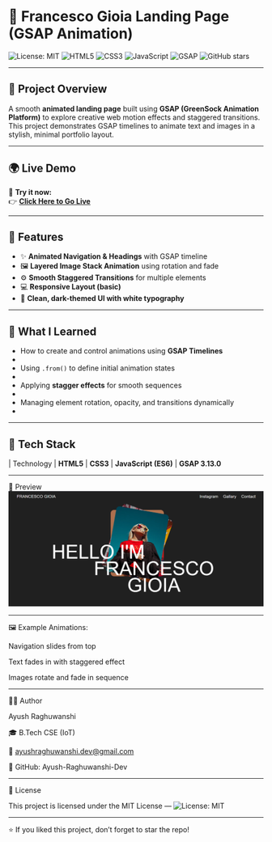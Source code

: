# 🌟 Francesco Gioia Landing Page (GSAP Animation)

![License: MIT](https://img.shields.io/badge/License-MIT-green.svg)
![HTML5](https://img.shields.io/badge/HTML5-orange.svg)
![CSS3](https://img.shields.io/badge/CSS3-blue.svg)
![JavaScript](https://img.shields.io/badge/JavaScript-yellow.svg)
![GSAP](https://img.shields.io/badge/GSAP-3.13.0-brightgreen.svg)
![GitHub stars](https://img.shields.io/github/stars/Ayush-Raghuwanshi-Dev/Francesco-Gioia-GSAP.svg?style=social)

---

## 🎨 Project Overview

A smooth **animated landing page** built using **GSAP (GreenSock Animation Platform)** to explore creative web motion effects and staggered transitions.  
This project demonstrates GSAP timelines to animate text and images in a stylish, minimal portfolio layout.

---

## 🌍 Live Demo

🎯 **Try it now:**  
👉 [**Click Here to Go Live**](https://ayush-raghuwanshi-dev.github.io/Francesco-Gioia-GSAP-Animation/) 

---


## 🚀 Features

- ✨ **Animated Navigation & Headings** with GSAP timeline  
- 🖼️ **Layered Image Stack Animation** using rotation and fade  
- ⚙️ **Smooth Staggered Transitions** for multiple elements  
- 💻 **Responsive Layout (basic)**  
- 🎨 **Clean, dark-themed UI with white typography**

---

## 🧠 What I Learned

- How to create and control animations using **GSAP Timelines**
- 
- Using `.from()` to define initial animation states
-  
- Applying **stagger effects** for smooth sequences
-  
- Managing element rotation, opacity, and transitions dynamically
-  

---

## 🧩 Tech Stack

| Technology
| **HTML5** 
| **CSS3** 
| **JavaScript (ES6)** 
| **GSAP 3.13.0**

---


📸 Preview
![Francesco Gioia Landing Page](demo_image.png)

---

🖼️ Example Animations:

Navigation slides from top

Text fades in with staggered effect

Images rotate and fade in sequence

---

👨‍💻 Author

Ayush Raghuwanshi

🎓 B.Tech CSE (IoT)

📧 ayushraghuwanshi.dev@gmail.com

🔗 GitHub: Ayush-Raghuwanshi-Dev

---

📜 License

This project is licensed under the MIT License — 
![License: MIT](https://img.shields.io/badge/License-MIT-green.svg)

---


⭐ If you liked this project, don’t forget to star the repo!



